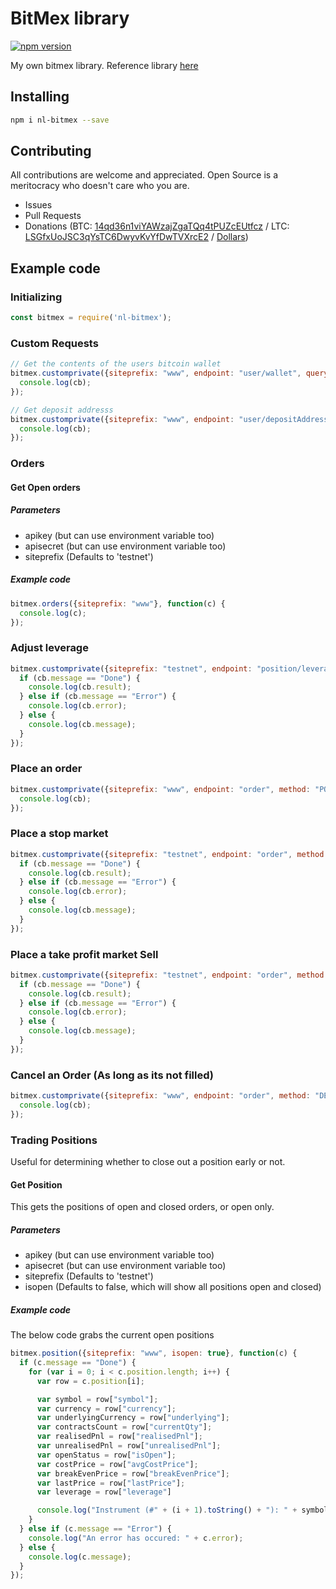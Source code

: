# BitMex library

[![npm version](https://badge.fury.io/js/nl-bitmex.svg)](https://badge.fury.io/js/nl-bitnex)

My own bitmex library. Reference library [here](https://github.com/BitMEX/api-connectors/blob/master/official-http/node-request/index.js)

## Installing

```bash
npm i nl-bitmex --save
```


## Contributing

All contributions are welcome and appreciated. Open Source is a meritocracy who doesn't care who you are.

* Issues
* Pull Requests
* Donations (BTC: [14qd36n1viYAWzajZgaTQq4tPUZcEUtfcz](http://blockr.io/address/info/14qd36n1viYAWzajZgaTQq4tPUZcEUtfcz) / LTC: [LSGfxUoJSC3qYsTC6DwyvKvYfDwTVXrcE2](http://ltc.blockr.io/address/info/LSGfxUoJSC3qYsTC6DwyvKvYfDwTVXrcE2) / [Dollars](https://donate.nolim1t.co))

## Example code

### Initializing

```javascript
const bitmex = require('nl-bitmex');
```

### Custom Requests

```javascript
// Get the contents of the users bitcoin wallet
bitmex.customprivate({siteprefix: "www", endpoint: "user/wallet", querystring: "currency=XBt", apikey: "r", apisecret: ""}, (cb) => {
  console.log(cb);
});

// Get deposit addresss
bitmex.customprivate({siteprefix: "www", endpoint: "user/depositAddress", apikey: "", apisecret: ""}, (cb) => {
  console.log(cb);
});
```

### Orders

#### Get Open orders

##### Parameters

* apikey (but can use environment variable too)
* apisecret (but can use environment variable too)
* siteprefix (Defaults to 'testnet')

##### Example code

```javascript
bitmex.orders({siteprefix: "www"}, function(c) {
  console.log(c);
});
```

### Adjust leverage

```javascript
bitmex.customprivate({siteprefix: "testnet", endpoint: "position/leverage", method: "POST", symbol: "ETHM17", leverage: 50,  apikey: "", apisecret: ""}, (cb) => {
  if (cb.message == "Done") {
    console.log(cb.result);
  } else if (cb.message == "Error") {
    console.log(cb.error);
  } else {
    console.log(cb.message);
  }
});
```

### Place an order

```javascript
bitmex.customprivate({siteprefix: "www", endpoint: "order", method: "POST", symbol: "XBTUSD", orderQty: 1, apikey: "", apisecret: ""}, (cb) => {
  console.log(cb);
});
```

### Place a stop market

```javascript
bitmex.customprivate({siteprefix: "testnet", endpoint: "order", method: "POST", symbol: "ETHM17", orderQty: -5, ordType: "Stop", stopPx: "0.141", side: "Sell",  apikey: "", apisecret: ""}, (cb) => {
  if (cb.message == "Done") {
    console.log(cb.result);
  } else if (cb.message == "Error") {
    console.log(cb.error);
  } else {
    console.log(cb.message);
  }
});
```

### Place a take profit market Sell

```javascript
bitmex.customprivate({siteprefix: "testnet", endpoint: "order", method: "POST", symbol: "ETHM17", orderQty: -5, ordType: "MarketIfTouched", stopPx: "0.145", side: "Sell",  apikey: "", apisecret: ""}, (cb) => {
  if (cb.message == "Done") {
    console.log(cb.result);
  } else if (cb.message == "Error") {
    console.log(cb.error);
  } else {
    console.log(cb.message);
  }
});
```
### Cancel an Order (As long as its not filled)

```javascript
bitmex.customprivate({siteprefix: "www", endpoint: "order", method: "DELETE", querystring: "orderID=THEORDERID", apikey: "", apisecret: ""}, (cb) => {
  console.log(cb);
});
```

### Trading Positions

Useful for determining whether to close out a position early or not.

#### Get Position

This gets the positions of open and closed orders, or open only.

##### Parameters

* apikey (but can use environment variable too)
* apisecret (but can use environment variable too)
* siteprefix (Defaults to 'testnet')
* isopen (Defaults to false, which will show all positions open and closed)

##### Example code

The below code grabs the current open positions

```javascript
bitmex.position({siteprefix: "www", isopen: true}, function(c) {
  if (c.message == "Done") {
    for (var i = 0; i < c.position.length; i++) {
      var row = c.position[i];

      var symbol = row["symbol"];
      var currency = row["currency"];
      var underlyingCurrency = row["underlying"];
      var contractsCount = row["currentQty"];
      var realisedPnl = row["realisedPnl"];
      var unrealisedPnl = row["unrealisedPnl"];
      var openStatus = row["isOpen"];
      var costPrice = row["avgCostPrice"];
      var breakEvenPrice = row["breakEvenPrice"];
      var lastPrice = row["lastPrice"];
      var leverage = row["leverage"]

      console.log("Instrument (#" + (i + 1).toString() + "): " + symbol + " (" + underlyingCurrency + " bought with " + currency + ") QTY=" + contractsCount.toString() + " Open=" + openStatus.toString() + " bought at=" + costPrice.toString() + " currently: " + lastPrice.toString() + " (P/L: Realised: " + (realisedPnl / 100000).toString() + " mBTC Unrealised: " + (unrealisedPnl / 100000).toString() + " mBTC)");
    }
  } else if (c.message == "Error") {
    console.log("An error has occured: " + c.error);
  } else {
    console.log(c.message);
  }
});
```
